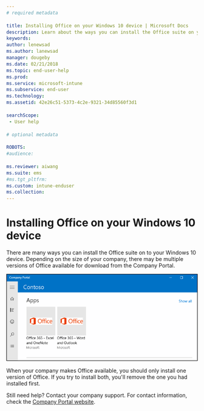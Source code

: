 ```yaml
---
# required metadata

title: Installing Office on your Windows 10 device | Microsoft Docs
description: Learn about the ways you can install the Office suite on your Windows 10 device. See additional available support options for your company.
keywords:
author: lenewsad
ms.author: lanewsad
manager: dougeby
ms.date: 02/21/2018
ms.topic: end-user-help
ms.prod:
ms.service: microsoft-intune
ms.subservice: end-user
ms.technology:
ms.assetid: 42e26c51-5373-4c2e-9321-34d85560f3d1

searchScope:
 - User help

# optional metadata

ROBOTS:  
#audience:

ms.reviewer: aiwang
ms.suite: ems
#ms.tgt_pltfrm:
ms.custom: intune-enduser
ms.collection: 
---
```


# Installing Office on your Windows 10 device

There are many ways you can install the Office suite on to your Windows 10 device. Depending on the size of your company, there may be multiple versions of Office available for download from the Company Portal.

![The Company Portal app for Windows 10 showing 2 versions of Office side by side.](./media/multiple-office-installs-cp-win10.png)

When your company makes Office available, you should only install one version of Office. If you try to install both, you'll remove the one you had installed first.

Still need help? Contact your company support. For contact information, check the [Company Portal website](https://go.microsoft.com/fwlink/?linkid=2010980).
